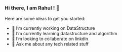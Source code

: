 ### Hi there, I am Rahul ! 👋

Here are some ideas to get you started:

- 🔭 I’m currently working on DataStructure
- 🌱 I’m currently learning datastructure and algorithm
- 👯 I’m looking to collaborate on linkdin
- 💬 Ask me about any tech related stuff
